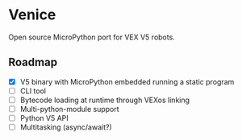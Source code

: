 # Venice

Open source MicroPython port for VEX V5 robots.

## Roadmap

- [x] V5 binary with MicroPython embedded running a static program
- [ ] CLI tool
- [ ] Bytecode loading at runtime through VEXos linking
- [ ] Multi-python-module support
- [ ] Python V5 API
- [ ] Multitasking (async/await?)
